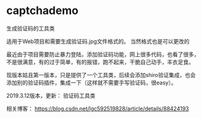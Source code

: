 # captchademo
生成验证码的工具类

适用于Web项目和需要生成验证码.jpg文件格式的。 当然格式也是可以更改的

最近由于项目需要防止暴力登陆，添加验证码功能，网上很多代码，也看了很多，不是很满意，有的过于简单，有的报错，跑不起来，干脆自己动手，丰衣足食。

现版本姑且第一版本，只是提供了一个工具类，后续会添加shiro验证集成，也会添加别的验证码插件，集成一下（这样就不需要手写验证码，很easy）。

2019.3.12版本，更新： 验证码工具类

相关博客：
https://blog.csdn.net/lgc592519828/article/details/88424193
